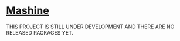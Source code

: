 [Mashine](http://github.com/E-NOISE/Mashine)
===

THIS PROJECT IS STILL UNDER DEVELOPMENT AND THERE ARE NO RELEASED PACKAGES YET.
